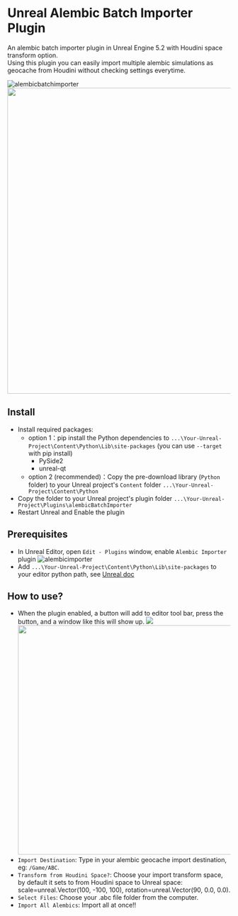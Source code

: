 # Unreal Alembic Batch Importer Plugin
An alembic batch importer plugin in Unreal Engine 5.2 with Houdini space transform option. <br>
Using this plugin you can easily import multiple alembic simulations as geocache from Houdini without checking settings everytime.


![alembicbatchimporter](https://github.com/wzhang1998/unreal-alembic-batch-importer/assets/67906283/ed2cc24b-eb44-4425-867d-593eb66870de)
<img src="https://github.com/wzhang1998/unreal-alembic-batch-importer/assets/67906283/5bcb662f-4b6a-49b1-bd20-6e0625fa4ae2" width='691'><br>

## Install 
- Install required packages:
    - option 1：pip install the Python dependencies to `...\Your-Unreal-Project\Content\Python\Lib\site-packages` (you can use `--target` with pip install)
        - PySide2
        - unreal-qt
    - option 2 (recommended)：Copy the pre-download library (`Python` folder) to your Unreal project's `Content` folder `...\Your-Unreal-Project\Content\Python`
- Copy the folder to your Unreal project's plugin folder `...\Your-Unreal-Project\Plugins\alembicBatchImporter`
- Restart Unreal and Enable the plugin

## Prerequisites
- In Unreal Editor, open `Edit - Plugins` window, enable `Alembic Importer` plugin
    ![alembicimporter](https://github.com/wzhang1998/unreal-alembic-batch-importer/assets/67906283/92a92d42-4cf5-4613-9838-74c263707d02)
- Add `...\Your-Unreal-Project\Content\Python\Lib\site-packages` to your editor python path, see [Unreal doc](https://docs.unrealengine.com/5.2/en-US/scripting-the-unreal-editor-using-python/#pythonpathsintheunrealeditor)

## How to use?
- When the plugin enabled, a button will add to editor tool bar, press the button, and a window like this will show up.
<img src="https://github.com/wzhang1998/unreal-alembic-batch-importer/assets/67906283/a7459d59-9773-4916-9141-62187a03cbf9" ><br>
<img src="https://github.com/wzhang1998/unreal-alembic-batch-importer/assets/67906283/2c73e61a-43e8-4aaa-af25-77b843a50969" width='518'><br>
- `Import Destination`: Type in your alembic geocache import destination, eg: `/Game/ABC`.
- `Transform from Houdini Space?`: Choose your import transform space, by default it sets to from Houdini space to Unreal space: scale=unreal.Vector(100, -100, 100), rotation=unreal.Vector(90, 0.0, 0.0).
- `Select Files`: Choose your .abc file folder from the computer.
- `Import All Alembics`: Import all at once!!




